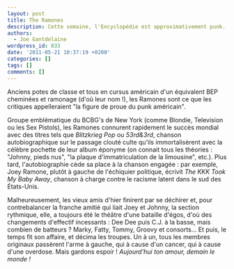 ```yaml
---
layout: post
title: The Ramones
description: Cette semaine, l'Encyclopédie est approximativement punk.
authors:
  - Joe Gantdelaine
wordpress_id: 833
date: '2011-05-21 10:37:19 +0200'
categories: []
tags: []
comments: []
---
```

Anciens potes de classe et tous en cursus américain d'un équivalent BEP cheminées et ramonage (d'où leur nom !), les Ramones sont ce que les critiques appelleraient "la figure de proue du punk américain".

Groupe emblématique du BCBG's de New York (comme Blondie, Television ou les Sex Pistols), les Ramones connurent rapidement le succès mondial avec des titres tels que *Blitzkrieg Pop* ou *53rd&3rd*, chanson autobiographique sur le passage clouté culte qu'ils immortalisèrent avec la célèbre pochette de leur album éponyme (on connait tous les théories : "Johnny, pieds nus", "la plaque d'immatriculation de la limousine", etc.). Plus tard, l'autobiographie cède sa place à la chanson engagée : par exemple, Joey Ramone, plutôt à gauche de l'échiquier politique, écrivit *The KKK Took My Baby Away*, chanson à charge contre le racisme latent dans le sud des États-Unis.

Malheureusement, les vieux amis d'hier finirent par se déchirer et, pour contrebalancer la franche amitié qui liait Joey et Johnny, la section rythmique, elle, a toujours été le théâtre d'une bataille d'égos, d'où des changements d'effectif incessants : Dee Dee puis C.J. à la basse, mais combien de batteurs ? Marky, Fatty, Tommy, Groovy et consorts... Et puis, le temps fit son affaire, et décima les troupes. Un à un, tous les membres originaux passèrent l'arme à gauche, qui à cause d'un cancer, qui à cause d'une overdose. Mais gardons espoir ! *Aujourd'hui ton amour, demain le monde !*
